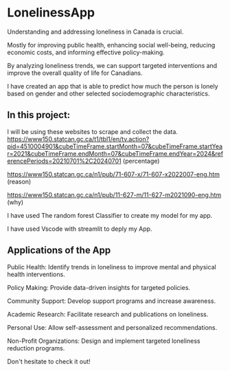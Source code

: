 # LonelinessApp
Understanding and addressing loneliness in Canada is crucial.

Mostly for improving public health, enhancing social well-being, reducing economic costs, and informing effective policy-making.

By analyzing loneliness trends, we can support targeted interventions and improve the overall quality of life for Canadians.

I have created an app that is able to predict how much the person is lonely based on gender and other selected sociodemographic characteristics.

## In this project:
I will be using these websites to scrape and collect the data.
https://www150.statcan.gc.ca/t1/tbl1/en/tv.action?pid=4510004901&cubeTimeFrame.startMonth=07&cubeTimeFrame.startYear=2021&cubeTimeFrame.endMonth=07&cubeTimeFrame.endYear=2024&referencePeriods=20210701%2C20240701 (percentage)

https://www150.statcan.gc.ca/n1/pub/71-607-x/71-607-x2022007-eng.htm (reason)

https://www150.statcan.gc.ca/n1/pub/11-627-m/11-627-m2021090-eng.htm (why)

I have used The random forest Classifier to create my model for my app.

I have used Vscode with streamlit to deply my App.

## Applications of the App
Public Health: Identify trends in loneliness to improve mental and physical health interventions.

Policy Making: Provide data-driven insights for targeted policies.

Community Support: Develop support programs and increase awareness.

Academic Research: Facilitate research and publications on loneliness.

Personal Use: Allow self-assessment and personalized recommendations.

Non-Profit Organizations: Design and implement targeted loneliness reduction programs.

Don't hesitate to check it out!
